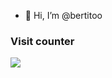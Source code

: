 - 👋 Hi, I’m @bertitoo

### Visit counter
<img src="https://profile-counter.glitch.me{bertitoo}/count.svg">
